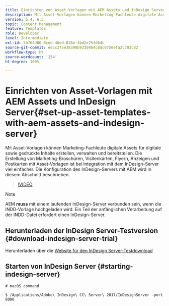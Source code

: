 ```yaml
---
title: Einrichten von Asset-Vorlagen mit AEM Assets und InDesign Server
description: Mit Asset-Vorlagen können Marketing-Fachleute digitale Assets für digitale sowie gedruckte Inhalte erstellen, verwalten und bereitstellen. Die Erstellung von Marketing-Broschüren, Visitenkarten, Flyern, Anzeigen und Postkarten mit Asset-Vorlagen ist bei Integration mit dem InDesign-Server viel einfacher. Die Konfiguration des InDesign-Servers mit AEM wird in diesem Abschnitt beschrieben.
version: 6.4, 6.5
topic: Content Management
feature: Templates
role: Developer
level: Intermediate
exl-id: 5b764d86-8ced-46ed-838e-4bd2e75fd64c
source-git-commit: eecc275e38390b9330464c8ac0750efa2c702c82
workflow-type: ht
source-wordcount: '154'
ht-degree: 100%

---
```


# Einrichten von Asset-Vorlagen mit AEM Assets und InDesign Server{#set-up-asset-templates-with-aem-assets-and-indesign-server}

Mit Asset-Vorlagen können Marketing-Fachleute digitale Assets für digitale sowie gedruckte Inhalte erstellen, verwalten und bereitstellen. Die Erstellung von Marketing-Broschüren, Visitenkarten, Flyern, Anzeigen und Postkarten mit Asset-Vorlagen ist bei Integration mit dem InDesign-Server viel einfacher. Die Konfiguration des InDesign-Servers mit AEM wird in diesem Abschnitt beschrieben.

>[!VIDEO](https://video.tv.adobe.com/v/17069?quality=12&learn=on)

>[!NOTE]
>
>AEM **muss** mit einem laufenden InDesign-Server verbunden sein, wenn die INDD-Vorlage hochgeladen wird. Ein Teil der anfänglichen Verarbeitung auf der INDD-Datei erfordert einen InDesign-Server.

## Herunterladen der InDesign Server-Testversion {#download-indesign-server-trial}

Herunterladen über die [Website für den InDesign Server-Testdownload](https://www.adobeprerelease.com/)

## Starten von InDesign Server {#starting-indesign-server}

```shell
# macOS command

$ /Applications/Adobe\ InDesign\ CC\ Server\ 2017/InDesignServer -port 8080
```
